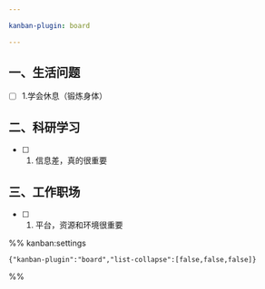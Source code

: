 ```yaml
---

kanban-plugin: board

---
```


## 一、生活问题

- [ ] 1.学会休息（锻炼身体）


## 二、科研学习

- [ ] 1. 信息差，真的很重要


## 三、工作职场

- [ ] 1. 平台，资源和环境很重要




%% kanban:settings
```
{"kanban-plugin":"board","list-collapse":[false,false,false]}
```
%%